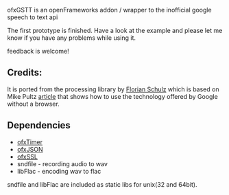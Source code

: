 ofxGSTT is an openFrameworks addon / wrapper to the inofficial google speech to text api

The first prototype is finished. Have a look at the example and please let me know if you have any problems while using it.

feedback is welcome!

Credits:
----------------
It is ported from the processing library by [Florian Schulz](http://stt.getflourish.com/) which is based on Mike Pultz [article](http://mikepultz.com/2011/03/accessing-google-speech-api-chrome-11/) that shows how to use the technology offered by Google without a browser.

Dependencies
----------------
* [ofxTimer](https://github.com/fx-lange/ofxTimer)
* [ofxJSON](https://github.com/fx-lange/ofxJSON) 
* [ofxSSL](https://github.com/fx-lange/ofxSSL)
* sndfile - recording audio to wav
* libFlac - encoding wav to flac

sndfile and libFlac are included as static libs for unix(32 and 64bit).
